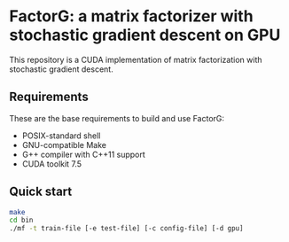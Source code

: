 # FactorG: a matrix factorizer with stochastic gradient descent on GPU

This repository is a CUDA implementation of matrix factorization with
stochastic gradient descent.

## Requirements

These are the base requirements to build and use FactorG: 

  * POSIX-standard shell
  * GNU-compatible Make
  * G++ compiler with C++11 support
  * CUDA toolkit 7.5

## Quick start

```sh
make
cd bin
./mf -t train-file [-e test-file] [-c config-file] [-d gpu]
```

